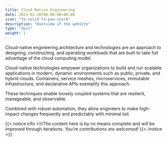 ```yaml
---
title: Cloud Native Engineering
date: 2023-02-26T00:00:00+00:00
icon: "fa-solid fa-poo-storm"
description: "Overview of the website"
type: "docs"
weight: 1
---
```


Cloud-native engineering architecture and technologies are an approach to designing, constructing, and operating workloads that are built to take full advantage of the cloud computing model.

Cloud-native technologies empower organizations to build and run scalable applications in modern, dynamic environments such as public, private, and hybrid clouds. Containers, service meshes, microservices, immutable infrastructure, and declarative APIs exemplify this approach.

These techniques enable loosely coupled systems that are resilient, manageable, and observable.

Combined with robust automation, they allow engineers to make high-impact changes frequently and predictably with minimal toil.

{{< notice info >}}The content here is by no means complete and will be improved through iterations. _You're contributions are welcomed!_
{{< /notice >}}
